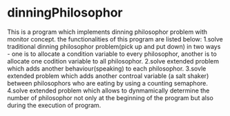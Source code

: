 # dinningPhilosophor
This is a program which implements dinning philosophor problem with monitor concept. the functionalities of this program are listed below:
1.solve traditional dinning philosophor problem(pick up and put down) in two ways - one is to allocate a condition variable to every philosophor, another is to allocate one codition variable to all philosophor.
2.solve extended problem which adds another behaviour(speaking) to each philosophor.
3.sovle extended problem which adds another controal variable (a salt shaker) between philosophors who are eating by using a counting semaphore.
4.solve extended problem which allows to dynmamically determine the number of philosophor not only at the beginning of the program but also during the execution of program.
